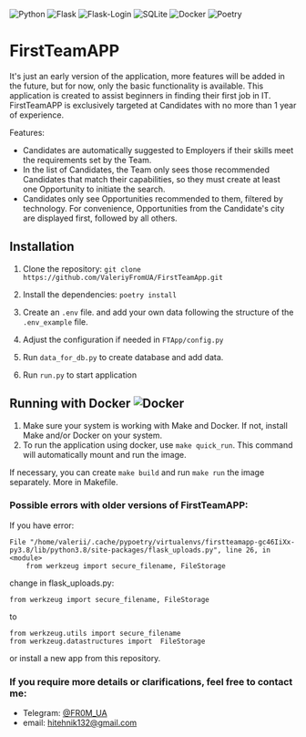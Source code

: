 ![Python](https://img.shields.io/badge/python-3670A0?style=for-the-badge&logo=python&logoColor=ffdd54)
![Flask](https://img.shields.io/badge/Flask-%23000.svg?style=for-the-badge&logo=flask&logoColor=white)
![Flask-Login](https://img.shields.io/badge/Flask--Login-%23000.svg?style=for-the-badge&logo=python&logoColor=white)
![SQLite](https://img.shields.io/badge/SQLite-%23003B57.svg?style=for-the-badge&logo=sqlite&logoColor=white)
![Docker](https://img.shields.io/badge/docker-2496ED?style=for-the-badge&logo=docker&logoColor=white)
![Poetry](https://img.shields.io/badge/poetry-%231227B7.svg?style=for-the-badge&logo=python&logoColor=white)

# FirstTeamAPP

It's just an early version of the application, more features will be added in the future, but for now, only the basic
functionality is available.
This application is created to assist beginners in finding their first job in IT. FirstTeamAPP is exclusively targeted
at Candidates with no more than 1 year of experience.

Features:

- Candidates are automatically suggested to Employers if their skills meet the requirements set by the Team.
- In the list of Candidates, the Team only sees those recommended Candidates that match their capabilities, so they must
  create at least one Opportunity to initiate the search.
- Candidates only see Opportunities recommended to them, filtered by technology. For convenience, Opportunities from the
  Candidate's city are displayed first, followed by all others.

## Installation

1. Clone the repository:
   ```git clone https://github.com/ValeriyFromUA/FirstTeamApp.git```

2. Install the dependencies: ```poetry install```

3. Create an `.env` file. and add your own data following the structure of the `.env_example` file.
4. Adjust the configuration if needed in `FTApp/config.py`
5. Run `data_for_db.py` to create database and add data.
6. Run `run.py` to start application

## Running with Docker ![Docker](https://img.shields.io/badge/docker-2496ED?style=for-the-badge&logo=docker&logoColor=white)

1. Make sure your system is working with Make and Docker. If not, install Make and/or Docker on your system.
2. To run the application using docker, use `make quick_run`. This command will automatically mount and run the image.

If necessary, you can create `make build` and run `make run` the image separately.
More in Makefile.

### Possible errors with older versions of FirstTeamAPP:

If you have error:

```commandline
File "/home/valerii/.cache/pypoetry/virtualenvs/firstteamapp-gc46IiXx-py3.8/lib/python3.8/site-packages/flask_uploads.py", line 26, in <module>
    from werkzeug import secure_filename, FileStorage
```

change in flask_uploads.py:

```commandline
from werkzeug import secure_filename, FileStorage
```

to

```commandline
from werkzeug.utils import secure_filename
from werkzeug.datastructures import  FileStorage
```

or install a new app from this repository.

### If you require more details or clarifications, feel free to contact me:

- Telegram: [@FR0M_UA](https://t.me/FR0M_UA)
- email: [hitehnik132@gmail.com](mailto:hitehnik132@gmail.com)